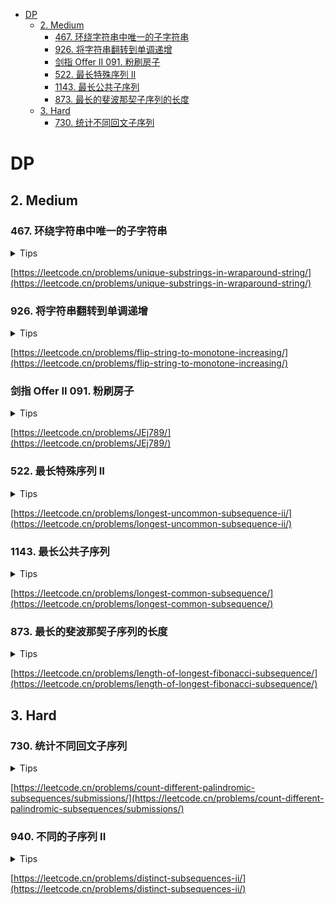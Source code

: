 <!-- TOC -->

* [DP](#dp)
    * [2. Medium](#2-medium)
        * [467. 环绕字符串中唯一的子字符串](#467-)
        * [926. 将字符串翻转到单调递增](#926-)
        * [剑指 Offer II 091. 粉刷房子](#-offer-ii-091-)
        * [522. 最长特殊序列 II](#522--ii)
        * [1143. 最长公共子序列](#1143-)
        * [873. 最长的斐波那契子序列的长度](#873-)
    * [3. Hard](#3-hard)
        * [730. 统计不同回文子序列](#730-)

<!-- TOC -->

# DP

## 2. Medium

### 467. 环绕字符串中唯一的子字符串

<details>
<summary>Tips</summary>

1. 子串问题优先考虑dp[i]以第i个字母结尾的dp,或者是滑动窗口
2. dp[i]为第i个字母结尾的最长子串长度
3. dp[cs[i]-'a'] = cs[i] - cs[i-1] == 1 ? Math.max(dp[cs[i] - 'a'], length) : 1
4. dp[cs[0]-'a'] = 1

</details>

[https://leetcode.cn/problems/unique-substrings-in-wraparound-string/](https://leetcode.cn/problems/unique-substrings-in-wraparound-string/)

### 926. 将字符串翻转到单调递增

<details>
<summary>Tips</summary>

1. 如果字符s0到i-1是单调的,则翻转/不翻转i的位置后也会保持单调
2. dp[i][0]和dp[i][1]表示让i位置字符是0或1的最小翻转次数
3. 0的话要求前面也得是0
4. dp[i][0] = dp[i-1][0] + s[i] == 1 ? 1 : 0
5. 1的话前面可以是0/1,所以取最小值
6. dp[i][1] = min(dp[i-1][0],dp[i-1][1]) + s[i] == 0 ? 1 : 0

</details>

[https://leetcode.cn/problems/flip-string-to-monotone-increasing/](https://leetcode.cn/problems/flip-string-to-monotone-increasing/)

### 剑指 Offer II 091. 粉刷房子

<details>
<summary>Tips</summary>

1. 第i个位置用3种颜色的最小cost,`int[][] dp = new int[costs.length][3];`
2. 分别计算各种颜色的最小值=前面2种的最小值+当前这种颜色的cost,
3. ```java
   dp[i][0] = Math.min(dp[i - 1][1], dp[i - 1][2]) + costs[i][0];
   dp[i][1] = Math.min(dp[i - 1][0], dp[i - 1][2]) + costs[i][1];
   dp[i][2] = Math.min(dp[i - 1][0], dp[i - 1][1]) + costs[i][2];
   ```
4. 最后比较最后位置3种的最小值即可

</details>

[https://leetcode.cn/problems/JEj789/](https://leetcode.cn/problems/JEj789/)

### 522. 最长特殊序列 II

<details>
<summary>Tips</summary>

1. 参考1143的找最长子串的做法
2. 目的就是判断每个子串是否是其他字符串的子串,是的话就不是答案

</details>

[https://leetcode.cn/problems/longest-uncommon-subsequence-ii/](https://leetcode.cn/problems/longest-uncommon-subsequence-ii/)

### 1143. 最长公共子序列

<details>
<summary>Tips</summary>

1. dp[i][j]代表text1的前i个字符中和text2的前j个字符中的最长公共子串
2. 追加一个空格后就有了初始值第一行第一列为1(因为有了相同的" ")
3. 如果当前字符相等则=前一个+1,否则取前面的最大值

</details>


[https://leetcode.cn/problems/longest-common-subsequence/](https://leetcode.cn/problems/longest-common-subsequence/)

### 873. 最长的斐波那契子序列的长度

<details>
<summary>Tips</summary>

1. dp[i][j]代表使用arr[i]为最后一个,arr[j]位倒数第二个的数量
2. dp[i][j] = max(dp[j][k] + 1, 3),下标 k < j < i, 且arr[k] < arr[j] < arr[i]

</details>


[https://leetcode.cn/problems/length-of-longest-fibonacci-subsequence/](https://leetcode.cn/problems/length-of-longest-fibonacci-subsequence/)

## 3. Hard

### 730. 统计不同回文子序列

<details>
<summary>Tips</summary>

1. dp[x][i][j]表示以字符x开头下标i到j的回文串的长度,根据i和j位置的字符是否相等有4中情况
    1. 如果i和j位置的字符是c
        1. 那么i+1,j-1位置的回文串在首尾都加上x还是回文串,并且会新增加x和xx2个回文串
    2. j是c,那么就等于i+1到j的回文串数量
    3. i是c,那么就等于i到j-1的回文串数量
    4. 都不是,那就i+1到j-1

</details>


[https://leetcode.cn/problems/count-different-palindromic-subsequences/submissions/](https://leetcode.cn/problems/count-different-palindromic-subsequences/submissions/)

### 940. 不同的子序列 II

<details>
<summary>Tips</summary>

1. f[i][j]为前i长度以j字符结尾的长度
2. 如果当前位置的字符和j不相同,也就是不以j结尾,那么f[i][j] = f[i-1][j]
3. 如果当前位置的字符和j相同,也就是以j结尾,那么f[i][j] = 所有的f[i-1][j]和+1
4. 答案就是前n长度的全部字符情况的和

</details>

[https://leetcode.cn/problems/distinct-subsequences-ii/](https://leetcode.cn/problems/distinct-subsequences-ii/)